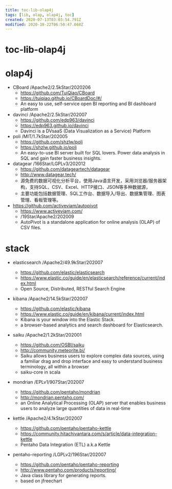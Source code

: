 ```yaml
---
title: toc-lib-olap4j
tags: [lib, olap, olap4j, toc]
created: 2020-07-13T03:03:54.791Z
modified: 2020-10-22T06:50:47.668Z
---
```


# toc-lib-olap4j

# olap4j

- CBoard /Apache2/2.5kStar/2020206
  - https://github.com/TuiQiao/CBoard
  - https://tuiqiao.github.io/CBoardDoc/#/
  - An easy to use, self-service open BI reporting and BI dashboard platform
- davinci /Apache2/2.5kStar/202007
  - https://github.com/edp963/davinci
  - https://edp963.github.io/davinci
  - Davinci is a DVsaaS (Data Visualization as a Service) Platform
- poli /MIT/1.7kStar/202005
  - https://github.com/shzlw/poli
  - https://shzlw.github.io/poli
  - An easy-to-use BI server built for SQL lovers. Power data analysis in SQL and gain faster business insights.
- datagear /166Star/LGPLv3/202012
  - https://github.com/datageartech/datagear
  - http://www.datagear.tech/
  - 源免费的数据可视化分析平台，使用Java语言开发，采用浏览器/服务器架构，支持SQL、CSV、Excel、HTTP接口、JSON等多种数据源， 
  - 主要功能包括数据管理、SQL工作台、数据导入/导出、数据集管理、图表管理、看板管理等。
- https://github.com/activeviam/autopivot
  - https://www.activeviam.com/
  - /19Star/Apache2/202009
  - AutoPivot is a standalone application for online analysis (OLAP) of CSV files.

# stack

- elasticsearch /Apache2/49.9kStar/202007
  - https://github.com/elastic/elasticsearch
  - https://www.elastic.co/guide/en/elasticsearch/reference/current/index.html
  - Open Source, Distributed, RESTful Search Engine
- kibana /Apache2/14.5kStar/202007
  - https://github.com/elastic/kibana
  - https://www.elastic.co/guide/en/kibana/current/index.html
  - Kibana is your window into the Elastic Stack. 
  - a browser-based analytics and search dashboard for Elasticsearch.

- saiku /Apache2/1.2kStar/202001
  - https://github.com/OSBI/saiku
  - http://community.meteorite.bi/
  - Saiku allows business users to explore complex data sources, using a familiar drag and drop interface and easy to understand business terminology, all within a browser
  - saiku-core in scala
- mondrian /EPLv1/907Star/202007
  - https://github.com/pentaho/mondrian
  - http://mondrian.pentaho.com/
  - an Online Analytical Processing (OLAP) server that enables business users to analyze large quantities of data in real-time
- kettle /Apache2/4.1kStar/202007
  - https://github.com/pentaho/pentaho-kettle
  - https://community.hitachivantara.com/s/article/data-integration-kettle
  - Pentaho Data Integration (ETL) a.k.a Kettle
- pentaho-reporting /LGPLv2/196Star/202007
  - https://github.com/pentaho/pentaho-reporting
  - http://www.pentaho.com/products/reporting/
  - Java class library for generating reports.
  - based on jfreechart
